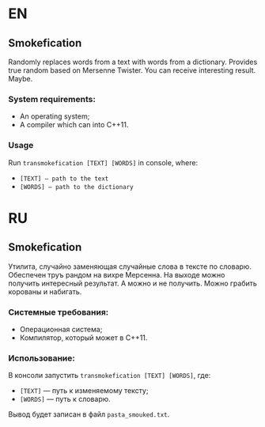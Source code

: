 # EN
## Smokefication
Randomly replaces words from a text with words from a dictionary. Provides true random based on Mersenne Twister. You can receive interesting result. Maybe.

### System requirements:
- An operating system;
- A compiler which can into C++11.
### Usage
Run `transmokefication [TEXT] [WORDS]` in console, where:
- `[TEXT] — path to the text`
- `[WORDS] — path to the dictionary`

# RU
## Smokefication
Утилита, случайно заменяющая случайные слова в тексте по словарю. Обеспечен труъ рандом на вихре Мерсенна. На выходе можно получить интересный результат. А можно и не получить. Можно грабить корованы и набигать.

### Системные требования:
- Операционная система;
- Компилятор, который может в C++11.

### Использование:
В консоли запустить `transmokefication [TEXT] [WORDS]`, где:
- `[TEXT]` — путь к изменяемому тексту;
- `[WORDS]` — путь к словарю.

Вывод будет записан в файл `pasta_smouked.txt`.
